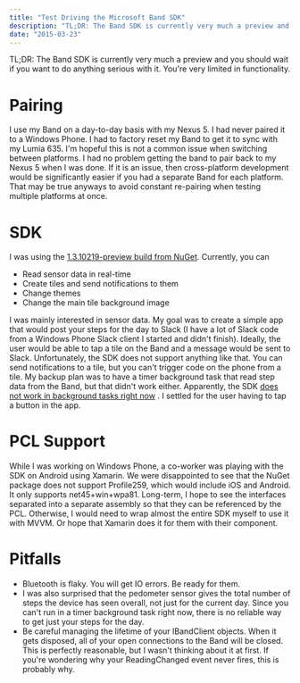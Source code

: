 ```yaml
---
title: "Test Driving the Microsoft Band SDK"
description: "TL;DR: The Band SDK is currently very much a preview and you should wait if you want to do anything serious with it. You're very limited in functionality."
date: "2015-03-23"
---
```


TL;DR: The Band SDK is currently very much a preview and you should wait if you want to do anything serious with it. You're very limited in functionality.

# Pairing

I use my Band on a day-to-day basis with my Nexus 5. I had never paired it to a Windows Phone. I had to factory reset my Band to get it to sync with my Lumia 635. I'm hopeful this is not a common issue when switching between platforms. I had no problem getting the band to pair back to my Nexus 5 when I was done. If it is an issue, then cross-platform development would be significantly easier if you had a separate Band for each platform. That may be true anyways to avoid constant re-pairing when testing multiple platforms at once.

# SDK

I was using the [1.3.10219-preview build from NuGet](https://www.nuget.org/packages/Microsoft.Band/1.3.10219-preview). Currently, you can

- Read sensor data in real-time
- Create tiles and send notifications to them
- Change themes
- Change the main tile background image

I was mainly interested in sensor data. My goal was to create a simple app that would post your steps for the day to Slack (I have a lot of Slack code from a Windows Phone Slack client I started and didn't finish). Ideally, the user would be able to tap a tile on the Band and a message would be sent to Slack. Unfortunately, the SDK does not support anything like that. You can send notifications to a tile, but you can't trigger code on the phone from a tile. My backup plan was to have a timer background task that read step data from the Band, but that didn't work either. Apparently, the SDK [does not work in background tasks right now](https://twitter.com/PhillipHoff/status/577532297886318593) . I settled for the user having to tap a button in the app.

# PCL Support

While I was working on Windows Phone, a co-worker was playing with the SDK on Android using Xamarin. We were disappointed to see that the NuGet package does not support Profile259, which would include iOS and Android. It only supports net45+win+wpa81. Long-term, I hope to see the interfaces separated into a separate assembly so that they can be referenced by the PCL. Otherwise, I would need to wrap almost the entire SDK myself to use it with MVVM. Or hope that Xamarin does it for them with their component.

# Pitfalls

- Bluetooth is flaky. You will get IO errors. Be ready for them.
- I was also surprised that the pedometer sensor gives the total number of steps the device has seen overall, not just for the current day. Since you can't run in a timer background task right now, there is no reliable way to get just your steps for the day.
- Be careful managing the lifetime of your IBandClient objects. When it gets disposed, all of your open connections to the Band will be closed. This is perfectly reasonable, but I wasn't thinking about it at first. If you're wondering why your ReadingChanged event never fires, this is probably why.
